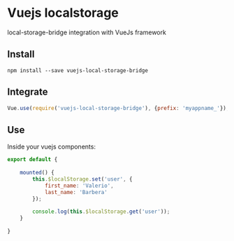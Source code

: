 # Vuejs localstorage
local-storage-bridge integration with VueJs framework

## Install
`npm install --save vuejs-local-storage-bridge`

## Integrate
```javascript
Vue.use(require('vuejs-local-storage-bridge'), {prefix: 'myappname_'});
```

## Use
Inside your vuejs components:
```javascript
export default {
    
    mounted() {
        this.$localStorage.set('user', {
            first_name: 'Valerio',
            last_name: 'Barbera'
        });
        
        console.log(this.$localStorage.get('user'));
    }
    
}
```
